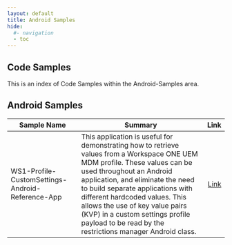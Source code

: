 ```yaml
---
layout: default
title: Android Samples
hide:
  #- navigation
  - toc
---
```


## Code Samples

This is an index of Code Samples within the Android-Samples area.

## Android Samples

| Sample Name | Summary | Link |
| --- | --- | ---:|
| WS1-Profile-CustomSettings-Android-Reference-App | This application is useful for demonstrating how to retrieve values from a Workspace ONE UEM MDM profile. These values can be used throughout an Android application, and eliminate the need to build separate applications with different hardcoded values. This allows the use of key value pairs (KVP) in a custom settings profile payload to be read by the restrictions manager Android class. | [Link](https://github.com/euc-oss/euc-samples/tree/main/Android-Samples/WS1-Profile-CustomSettings-Android-Reference-App) |
